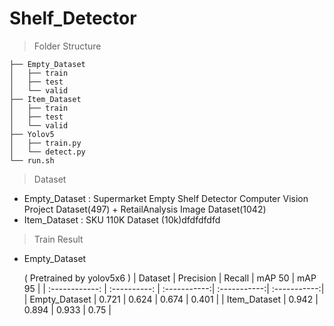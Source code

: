 # Shelf_Detector
> Folder Structure


    ├── Empty_Dataset
    │   ├── train
    │   ├── test
    │   └── valid
    ├── Item_Dataset
    │   ├── train
    │   ├── test
    │   └── valid
    ├── Yolov5
    │   ├── train.py
    │   └── detect.py
    └── run.sh

> Dataset
- Empty_Dataset : Supermarket Empty Shelf Detector Computer Vision Project Dataset(497) + RetailAnalysis Image Dataset(1042)
- Item_Dataset : SKU 110K Dataset (10k)dfdfdfdfd




> Train Result
- Empty_Dataset

    ( Pretrained by yolov5x6 )
    | Dataset        | Precision    | Recall       | mAP 50       | mAP 95       |
    | :------------: | :----------: | :-----------:| :-----------:| :-----------:|
    |  Empty_Dataset | 0.721        | 0.624        | 0.674        | 0.401        |
    |  Item_Dataset  | 0.942        | 0.894        | 0.933        | 0.75         |

     
